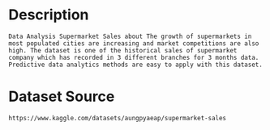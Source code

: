 # Description
    Data Analysis Supermarket Sales about The growth of supermarkets in most populated cities are increasing and market competitions are also high. The dataset is one of the historical sales of supermarket company which has recorded in 3 different branches for 3 months data. Predictive data analytics methods are easy to apply with this dataset.
# Dataset Source
    https://www.kaggle.com/datasets/aungpyaeap/supermarket-sales
